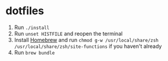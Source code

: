 # dotfiles

1. Run `./install`
2. Run `unset HISTFILE` and reopen the terminal
3. Install [Homebrew](https://brew.sh/) and run `chmod g-w /usr/local/share/zsh /usr/local/share/zsh/site-functions` if you haven't already
4. Run `brew bundle`

